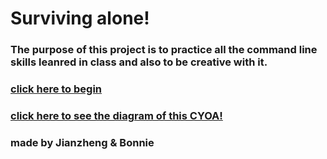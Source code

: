 # Surviving alone! 
### The purpose of this project is to practice all the command line skills leanred in class and also to be creative with it.
### [click here to begin](storage/surviving) 
### [click here to see the diagram of this CYOA!](https://docs.google.com/drawings/d/15uLh23dPFDWbIgFdUWY_tdSa9iu3kz0zVtXJsPm-rDM/edit)
### made by Jianzheng & Bonnie